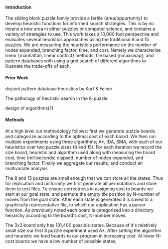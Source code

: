 #### introduction

The sliding block puzzle family provide a fertile {area/oppurtunity} to develop heuristic functions for informed search strategies. This is by no means a new area in either puzzles or computer science, and contains a variety of strategies to use. This work takes a 10,000 foot perspective and evaluates several heuristics approaches using the traditional 8 and 15 puzzles. We are measuring the heuristic's performance on the number of nodes expanded, branching factor, time, and cost. Namely we characterize linear {manhattan, linear conflict} methods, tile based {nmaxswap}, and pattern databases with using a grid search of different algorithms to illustrate the trade-offs of each. 


#### Prior Work


disjoint pattern database heuristics by Korf & Felner

The pathology of heuristic search in the 8-puzzle

design of algorithms(?)

#### Methods

At a high level our methodology follows: first we generate puzzle boards and categorize according to the optimal cost of each board. We then run multiple experiments using three algorithms; A*, IDA, SMA, with each of our heuristics over two puzzle sizes (8 and 15). For each iteration we record the size board, heuristic and algorithm used along with measuring the board cost, time (milliseconds) elapsed, number of nodes expanded, and branching factor. Finally we aggregate our results, and conduct an multivariate analysis.

The 8 and 15 puzzles are small enough that we can store all the states. Thus for replication and uniformity we first generate all permutations and store them to text files. To ensure correctness in assigning cost to boards we start at our goal state, and permute the empty tile position by N-number of moves from the goal state. After each state is generated it is saved to a graphically representative file, to which our application has a parser function. As previously noted each board is categorized into a directory heirarchy according to the board's cost, N-number moves.

The 3x3 board only has 181,400 possible states. Because of it's relatively small size our first 8 puzzle experiment used A*. After setting the algorithm and heuristic we feed boards to our program in increasing cost. At lower N-cost boards we have a low number of possible states, 